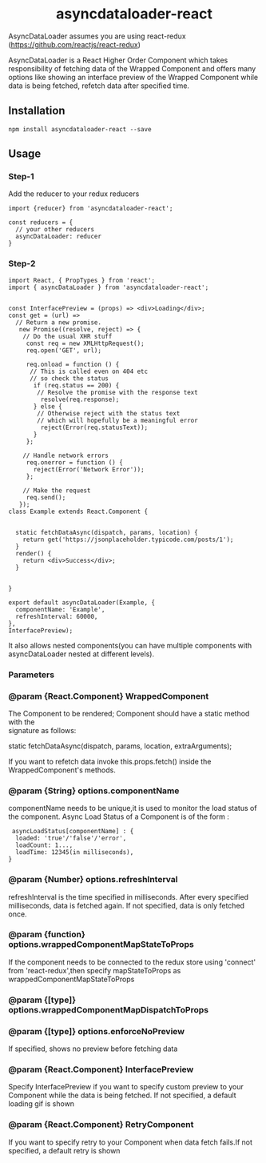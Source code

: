 <h1 align="center">asyncdataloader-react</h1>

AsyncDataLoader assumes you are using react-redux (<https://github.com/reactjs/react-redux>)

AsyncDataLoader is a React Higher Order Component which takes responsibility of fetching data of 
the Wrapped Component and offers many options like showing an interface preview of the Wrapped
Component while data is being fetched, refetch data after specified time.

## Installation

    npm install asyncdataloader-react --save

## Usage

### Step-1
  Add the reducer to your redux reducers

    import {reducer} from 'asyncdataloader-react';
    
    const reducers = {
      // your other reducers
      asyncDataLoader: reducer  
    }


### Step-2

    import React, { PropTypes } from 'react';
    import { asyncDataLoader } from 'asyncdataloader-react';


    const InterfacePreview = (props) => <div>Loading</div>;
    const get = (url) =>
      // Return a new promise.
       new Promise((resolve, reject) => {
        // Do the usual XHR stuff
         const req = new XMLHttpRequest();
         req.open('GET', url);

         req.onload = function () {
          // This is called even on 404 etc
          // so check the status
           if (req.status == 200) {
            // Resolve the promise with the response text
             resolve(req.response);
           } else {
            // Otherwise reject with the status text
            // which will hopefully be a meaningful error
             reject(Error(req.statusText));
           }
         };

        // Handle network errors
         req.onerror = function () {
           reject(Error('Network Error'));
         };

        // Make the request
         req.send();
       });
    class Example extends React.Component {


      static fetchDataAsync(dispatch, params, location) {
        return get('https://jsonplaceholder.typicode.com/posts/1');
      }
      render() {
        return <div>Success</div>;
      }


    }

    export default asyncDataLoader(Example, {
      componentName: 'Example',
      refreshInterval: 60000,
    },
    InterfacePreview);


It also allows nested components(you can have multiple components with asyncDataLoader nested at different levels).


### Parameters
### @param  {React.Component} WrappedComponent

  The Component to be rendered; Component should have a static method with the                                                      
  signature as follows:

   static fetchDataAsync(dispatch, params, location, extraArguments);

If you want to refetch data invoke this.props.fetch() inside the WrappedComponent's methods.

### @param  {String} options.componentName                     
   componentName needs to be unique,it is used to monitor the load status of                                                          
   the component.
   Async Load Status of a Component is of the form : 
     
     asyncLoadStatus[componentName] : {
      loaded: 'true'/'false'/'error',
      loadCount: 1...,
      loadTime: 12345(in milliseconds),
    }

### @param  {Number} options.refreshInterval
   refreshInterval is the time specified in milliseconds. After every specified milliseconds,
   data is fetched again. If not specified, data is only fetched once.


 ### @param  {function} options.wrappedComponentMapStateToProps
   If the component needs to be connected to the redux store using 'connect' from 'react-redux',then specify mapStateToProps as wrappedComponentMapStateToProps


### @param  {[type]} options.wrappedComponentMapDispatchToProps

### @param  {[type]} options.enforceNoPreview
   If specified, shows no preview before fetching data

### @param  {React.Component} InterfacePreview 
   Specify InterfacePreview if you want to specify custom preview to your Component while the data is being fetched. If not specified, a default loading gif is shown

### @param  {React.Component} RetryComponent
   If you want to specify retry to your Component when data fetch fails.If not specified, a default retry is shown
